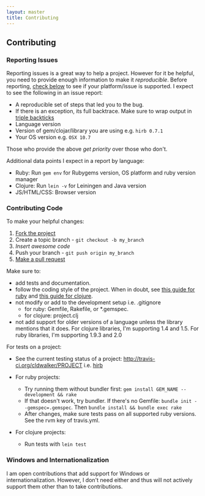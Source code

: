 ```yaml
---
layout: master
title: Contributing
---
```


## Contributing

### Reporting Issues

Reporting issues is a great way to help a project. However for it be helpful, you need to provide
enough information to make it _reproducible_. Before reporting, [check below](#windows_and_internationalization)
to see if your platform/issue is supported. I expect to see the following in an issue report:

* A reproducible set of steps that led you to the bug.
* If there is an exception, its full backtrace. Make sure to wrap output in [triple
  backticks](https://help.github.com/articles/github-flavored-markdown#syntax-highlighting)
* Language version
* Version of gem/clojar/library you are using e.g. `hirb 0.7.1`
* Your OS version e.g. `OSX 10.7`

Those who provide the above *get priority* over those who don't.

Additional data points I expect in a report by language:

* Ruby: Run `gem env` for Rubygems version, OS platform and ruby version manager
* Clojure: Run `lein -v` for Leiningen and Java version
* JS/HTML/CSS: Browser version

### Contributing Code

To make your helpful changes:

1. [Fork the project](http://help.github.com/fork-a-repo/)
2. Create a topic branch - `git checkout -b my_branch`
3. _Insert awesome code_
4. Push your branch - `git push origin my_branch`
5. [Make a pull request](http://help.github.com/send-pull-requests/)

Make sure to:

* add tests and documentation.
* follow the coding style of the project. When in doubt, see [this
  guide for ruby](https://github.com/chneukirchen/styleguide/blob/master/RUBY-STYLE) and
  [this guide for clojure](https://github.com/bbatsov/clojure-style-guide).
* not modify or add to the development setup i.e. .gitignore
  * for ruby: Gemfile, Rakefile, or \*.gemspec.
  * for clojure: project.clj
* not add support for older versions of a language unless the library
  mentions that it does. For clojure libraries, I'm supporting 1.4 and 1.5.
  For ruby libraries, I'm supporting 1.9.3 and 2.0

For tests on a project:

* See the current testing status of a project: http://travis-ci.org/cldwalker/PROJECT i.e.
  [hirb](http://travis-ci.org/cldwalker/hirb)

* For ruby projects:
  * Try running them without bundler first: `gem install GEM_NAME --development && rake`
  * If that doesn't work, try bundler. If there's no Gemfile: `bundle init --gemspec=.gemspec`. Then
    `bundle install && bundle exec rake`
  * After changes, make sure tests pass on all supported ruby versions. See the rvm key of travis.yml.
* For clojure projects:
  * Run tests with `lein test`

### Windows and Internationalization

I am open contributions that add support for Windows or internationalization. However, I don't need
either and thus will not actively support them other than to take contributions.

